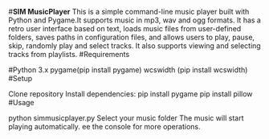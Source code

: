#**SIM MusicPlayer**
This is a simple command-line music player built with Python and Pygame.It supports music in mp3, wav and ogg formats. It has a retro user interface based on text, loads music files from user-defined folders, saves paths in configuration files, and allows users to play, pause, skip, randomly play and select tracks. It also supports viewing and selecting tracks from playlists.
#Requirements

#Python 3.x
pygame(pip install pygame)
wcswidth (pip install wcswidth)
#Setup

Clone repository
Install dependencies:
pip install pygame
pip install pillow
#Usage

python simmusicplayer.py
Select your music folder
The music will start playing automatically.
ee the console for more operations.

    
 

